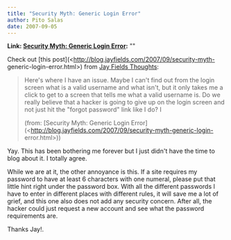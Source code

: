 ```yaml
---
title: "Security Myth: Generic Login Error"
author: Pito Salas
date: 2007-09-05
---
```


**Link: [Security Myth: Generic Login Error](None):** ""

Check out [this post](<http://blog.jayfields.com/2007/09/security-myth-
generic-login-error.html>) from [Jay Fields
Thoughts](<http://blog.jayfields.com/>):

> Here's where I have an issue. Maybe I can't find out from the login screen
> what is a valid username and what isn't, but it only takes me a click to get
> to a screen that tells me what a valid username is. Do we really believe
> that a hacker is going to give up on the login screen and not just hit the
> "forgot password" link like I do? I
>
> (from: [Security Myth: Generic Login
> Error](<http://blog.jayfields.com/2007/09/security-myth-generic-login-
> error.html>))

Yay. This has been bothering me forever but I just didn't have the time to
blog about it. I totally agree.

While we are at it, the other annoyance is this. If a site requires my
password to have at least 6 characters with one numeral, please put that
little hint right under the password box. With all the different passwords I
have to enter in different places with different rules, it will save me a lot
of grief, and this one also does not add any security concern. After all, the
hacker could just request a new account and see what the password requirements
are.

Thanks Jay!.


